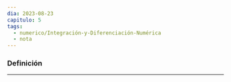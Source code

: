 ```yaml
---
dia: 2023-08-23
capitulo: 5
tags:
  - numerico/Integración-y-Diferenciación-Numérica
  - nota
---
```

### Definición
---
